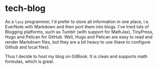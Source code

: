 # tech-blog
As a `lazy` programmer, I'd prefer to store all information in one place, i.e. EverNote with Markdown and then port them into blogs. I've tried lots of Blogging platforms, such as Tumblr (with support for MathJax), TinyPress, Hugo and Pelican for GitHub. Well, Hugo and Pelican are easy to read and render Markdown files, but they are a bit heavy to use (have to configure Github and local files). 

Thus I decide to host my blog on GitBook. It is clean and supports math formulas, which is great. 
